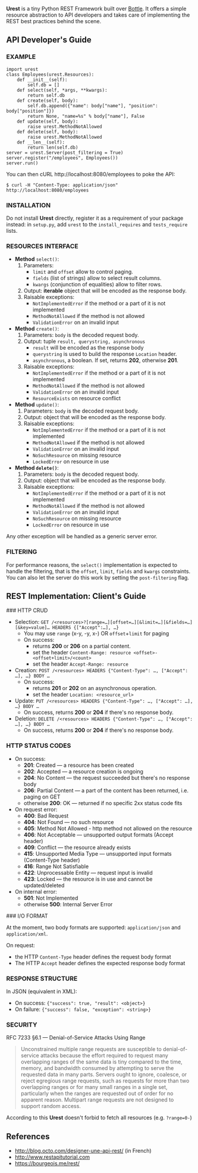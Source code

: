 
**Urest** is a tiny Python REST Framework built over [Bottle](http://bottlepy.org/docs/dev/index.html).
It offers a simple resource abstraction to API developers
and takes care of implementing the REST best practices behind the scene.


API Developer's Guide
---------------------

### EXAMPLE

	import urest
	class Employees(urest.Resources):
		def __init__(self):
			self.db = []
		def select(self, *args, **kwargs):
			return self.db
		def create(self, body):
			self.db.append({"name": body["name"], "position": body["position"]})
			return None, "name=%s" % body["name"], False
		def update(self, body):
			raise urest.MethodNotAllowed
		def delete(self, body):
			raise urest.MethodNotAllowed
		def __len__(self):
			return len(self.db)
	server = urest.Server(post_filtering = True)
	server.register("/employees", Employees())
	server.run()

You can then cURL http://localhost:8080/employees to poke the API:

	$ curl -H "Content-Type: application/json" http://localhost:8080/employees

### INSTALLATION

Do not install **Urest** directly, register it as a requirement of your package instead:
in `setup.py`, add `urest` to the `install_requires` and `tests_require` lists.

### RESOURCES INTERFACE

  * **Method** `select()`:
    1. Parameters:
       * `limit` and `offset` allow to control paging.
       * `fields` (list of strings) allow to select result columns.
       * `kwargs` (conjunction of equalities) allow to filter rows.
    2. Output: **iterable** object that will be encoded as the response body.
    3. Raisable exceptions:
       * `NotImplementedError` if the method or a part of it is not implemented
       * `MethodNotAllowed` if the method is not allowed
       * `ValidationError` on an invalid input
  * **Method** `create()`:
    1. Parameters: `body` is the decoded request body.
    2. Output: tuple `result, querystring, asynchronous`
       * `result` will be encoded as the response body
       * `querystring` is used to build the response `Location` header.
       * `asynchronous`, a boolean. If set, returns **202**, otherwise **201**.
    3. Raisable exceptions:
       * `NotImplementedError` if the method or a part of it is not implemented
       * `MethodNotAllowed` if the method is not allowed
       * `ValidationError` on an invalid input
       * `ResourceExists` on resource conflict
  * **Method** `update()`:
    1. Parameters: `body` is the decoded request body.
    2. Output: object that will be encoded as the response body.
    3. Raisable exceptions:
       * `NotImplementedError` if the method or a part of it is not implemented
       * `MethodNotAllowed` if the method is not allowed
       * `ValidationError` on an invalid input
       * `NoSuchResource` on missing resource
       * `LockedError` on resource in use
  * **Method `delete()`**:
    1. Parameters: `body` is the decoded request body.
    2. Output: object that will be encoded as the response body.
    3. Raisable exceptions:
       * `NotImplementedError` if the method or a part of it is not implemented
       * `MethodNotAllowed` if the method is not allowed
       * `ValidationError` on an invalid input
       * `NoSuchResource` on missing resource
       * `LockedError` on resource in use

Any other exception will be handled as a generic server error.

### FILTERING

For performance reasons, the `select()` implementation is expected to handle the filtering,
that is the `offset`, `limit`, `fields` and `kwargs` constraints.
You can also let the server do this work by setting the `post-filtering` flag.


REST Implementation: Client's Guide
-----------------------------------

### HTTP CRUD

  * Selection: `GET /<resources>?[range=…][offset=…][&limit=…][&fields=…][&key=value]… HEADERS {["Accept":…], …}`
    - You may use `range` (x-y, -y, x-) OR `offset`+`limit` for paging
    - On success:
      * returns **200** or **206** on a partial content.
      * set the header `Content-Range: resource <offset>-<offset+limit>/<count>`
      * set the header `Accept-Range: resource`
  * Creation: `POST /<resources> HEADERS {"Content-Type": …, ["Accept": …], …} BODY …`
    - On success:
      * returns **201** or **202** on an asynchronous operation.
      * set the header `Location: <resource_url>`
  * Update: `PUT /<resources> HEADERS {"Content-Type": …, ["Accept": …], …} BODY …`
    - On success, returns **200** or **204** if there's no response body.
  * Deletion: `DELETE /<resources> HEADERS {"Content-Type": …, ["Accept": …], …} BODY …`
    - On success, returns **200** or **204** if there's no response body.

### HTTP STATUS CODES

  * On success:
    * **201**: Created — a resource has been created
    * **202**: Accepted — a resource creation is ongoing
    * **204**: No Content — the request succeeded but there's no response body
    * **206**: Partial Content — a part of the content has been returned, i.e. paging on GET
    * otherwise **200**: OK — returned if no specific 2xx status code fits
  * On request error:
    * **400**: Bad Request
    * **404**: Not Found — no such resource
    * **405**: Method Not Allowed - http method not allowed on the resource
    * **406**: Not Acceptable — unsupported output formats (Accept header)
    * **409**: Conflict — the resource already exists
    * **415**: Unsupported Media Type — unsupported input formats (Content-Type header)
    * **416**: Range Not Satisfiable
    * **422**: Unprocessable Entity — request input is invalid
    * **423**: Locked — the resource is in use and cannot be updated/deleted
  * On internal error:
    * **501**: Not Implemented
    * otherwise **500**: Internal Server Error

### I/O FORMAT

At the moment, two body formats are supported: `application/json` and `application/xml`.

On request:
  * the HTTP `Content-Type` header defines the request body format
  * The HTTP `Accept` header defines the expected response body format

### RESPONSE STRUCTURE

In JSON (equivalent in XML):
  * On success: `{"success": true, "result": <object>}`
  * On failure: `{"success": false, "exception": <string>}`

### SECURITY 

RFC 7233 §6.1 — Denial-of-Service Attacks Using Range

> Unconstrained multiple range requests are susceptible to denial-of-service
> attacks because the effort required to request many overlapping ranges of
> the same data is tiny compared to the time, memory, and bandwidth consumed
> by attempting to serve the requested data in many parts. Servers ought to
> ignore, coalesce, or reject egregious range requests, such as requests for
> more than two overlapping ranges or for many small ranges in a single set,
> particularly when the ranges are requested out of order for no apparent
> reason. Multipart range requests are not designed to support random access.

According to this **Urest** doesn't forbid to fetch all resources (e.g. `?range=0-`)


References
----------

  * http://blog.octo.com/designer-une-api-rest/ (in French)
  * http://www.restapitutorial.com
  * https://bourgeois.me/rest/
